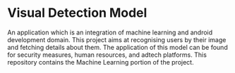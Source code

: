 # Visual Detection Model
An application which is an integration of machine learning and android development domain. This project aims at recognising users by their image and fetching details about them.
The application of this model can be found for security measures, human resources, and adtech platforms. This repository contains the Machine Learning portion of the project. 
